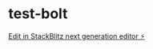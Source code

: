 # test-bolt

[Edit in StackBlitz next generation editor ⚡️](https://stackblitz.com/~/github.com/wlbrice/test-bolt)